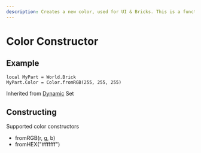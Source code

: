 ```yaml
---
description: Creates a new color, used for UI & Bricks. This is a function.
---
```


# Color Constructor

## Example

```
local MyPart = World.Brick
MyPart.Color = Color.fromRGB(255, 255, 255)
```

Inherited from [Dynamic](https://docs.brickverse.co/bricklua-lua-references-manual/dymanic) Set

## Constructing

Supported color constructors

* fromRGB(r, g, b)
* fromHEX("#ffffff")
